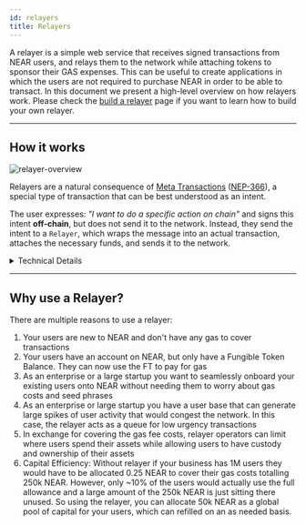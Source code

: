 ```yaml
---
id: relayers
title: Relayers
---
```


A relayer is a simple web service that receives signed transactions from NEAR users, and relays them to the network while attaching tokens to sponsor their GAS expenses. This can be useful to create applications in which the users are not required to purchase NEAR in order to be able to transact. In this document we present a high-level overview on how relayers work. Please check the [build a relayer](../../2.build/1.chain-abstraction/meta-transactions.md) page if you want to learn how to build your own relayer.

---

## How it works

![relayer-overview](/docs/assets/welcome-pages/relayer-overview.png)

Relayers are a natural consequence of [Meta Transactions](meta-tx.md) ([NEP-366](https://github.com/near/NEPs/blob/master/neps/nep-0366.md)), a special type of transaction that can be best understood as an intent.

The user expresses: _"I want to do a specific action on chain"_ and signs this intent **off-chain**, but does not send it to the network. Instead, they send the intent to a `Relayer`, which wraps the message into an actual transaction, attaches the necessary funds, and sends it to the network.

<details>
<summary> Technical Details </summary>

Technically, the end user (client) creates a `SignedDelegateAction` that contains the data necessary to construct a `Transaction`, signs the `SignedDelegateAction` using their key, and send it to  the relayer service.

When the request is received, the relayer uses its own key to sign a `Transaction` using the fields in the `SignedDelegateAction` as input to create a `SignedTransaction`.

The `SignedTransaction` is then sent to the network via RPC call, and the result is sent back to the client. The `Transaction` is executed in such a way that the relayer pays the GAS fees, but all actions are executed as if the user had sent the transaction.
</details>

---

## Why use a Relayer?

There are multiple reasons to use a relayer:
1. Your users are new to NEAR and don't have any gas to cover transactions
2. Your users have an account on NEAR, but only have a Fungible Token Balance. They can now use the FT to pay for gas
3. As an enterprise or a large startup you want to seamlessly onboard your existing users onto NEAR without needing them to worry about gas costs and seed phrases
4. As an enterprise or large startup you have a user base that can generate large spikes of user activity that would congest the network. In this case, the relayer acts as a queue for low urgency transactions
5. In exchange for covering the gas fee costs, relayer operators can limit where users spend their assets while allowing users to have custody and ownership of their assets
6. Capital Efficiency: Without relayer if your business has 1M users they would have to be allocated 0.25 NEAR to cover their gas costs totalling 250k NEAR. However, only ~10% of the users would actually use the full allowance and a large amount of the 250k NEAR is just sitting there unused. So using the relayer, you can allocate 50k NEAR as a global pool of capital for your users, which can refilled on an as needed basis. 